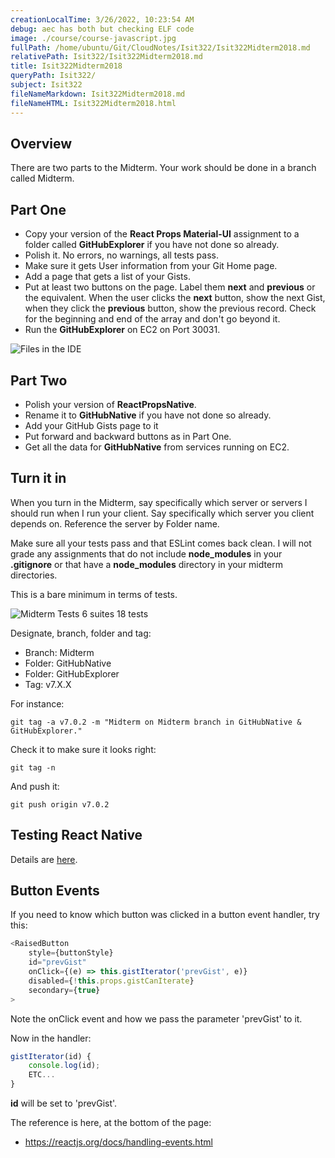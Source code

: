 ```yaml
---
creationLocalTime: 3/26/2022, 10:23:54 AM
debug: aec has both but checking ELF code
image: ./course/course-javascript.jpg
fullPath: /home/ubuntu/Git/CloudNotes/Isit322/Isit322Midterm2018.md
relativePath: Isit322/Isit322Midterm2018.md
title: Isit322Midterm2018
queryPath: Isit322/
subject: Isit322
fileNameMarkdown: Isit322Midterm2018.md
fileNameHTML: Isit322Midterm2018.html
---
```



<!-- toc -->
<!-- tocstop -->

## Overview

There are two parts to the Midterm. Your work should be done in a branch called Midterm.

## Part One

- Copy your version of the **React Props Material-UI** assignment to a folder called **GitHubExplorer** if you have not done so already.
- Polish it. No errors, no warnings, all tests pass.
- Make sure it gets User information from your Git Home page.
- Add a page that gets a list of your Gists.
- Put at least two buttons on the page. Label them **next** and **previous** or the equivalent. When the user clicks the **next** button, show the next Gist, when they click the **previous** button, show the previous record. Check for the beginning and end of the array and don't go beyond it.
- Run the **GitHubExplorer** on EC2 on Port 30031.

![Files in the IDE][fide]

## Part Two

- Polish your version of **ReactPropsNative**.
- Rename it to **GitHubNative** if you have not done so already.
- Add your GitHub Gists page to it
- Put forward and backward buttons as in Part One.
- Get all the data for **GitHubNative** from services running on EC2.

## Turn it in

When you turn in the Midterm, say specifically which server or servers I should run when I run your client. Say specifically which server you client depends on. Reference the server by Folder name.

Make sure all your tests pass and that ESLint comes back clean. I will not grade any assignments that do not include **node_modules** in your **.gitignore** or that have a **node_modules** directory in your midterm directories.

This is a bare minimum in terms of tests.

![Midterm Tests 6 suites 18 tests][mtt]

Designate, branch, folder and tag:

- Branch: Midterm
- Folder: GitHubNative
- Folder: GitHubExplorer
- Tag: v7.X.X

For instance:

```
git tag -a v7.0.2 -m "Midterm on Midterm branch in GitHubNative & GitHubExplorer."
```

Check it to make sure it looks right:

```
git tag -n
```

And push it:

```
git push origin v7.0.2
```

## Testing React Native

Details are [here][trn].

## Button Events

If you need to know which button was clicked in a button event handler, try this:

```JavaScript
<RaisedButton
    style={buttonStyle}
    id="prevGist"
    onClick={(e) => this.gistIterator('prevGist', e)}
    disabled={!this.props.gistCanIterate}
    secondary={true}
>
```

Note the onClick event and how we pass the parameter 'prevGist' to it.

Now in the handler:

```JavaScript
gistIterator(id) {
    console.log(id);
    ETC...
}
```

**id** will be set to 'prevGist'.

The reference is here, at the bottom of the page:

- <https://reactjs.org/docs/handling-events.html>

[trn]: /javascript-guide/JavaScriptReactNative.html

[fide]: https://s3.amazonaws.com/bucket01.elvenware.com/images/isit322-midterm-2018-files.png

[mtt]: https://s3.amazonaws.com/bucket01.elvenware.com/images/isit322-midterm-2018-min-test.png
